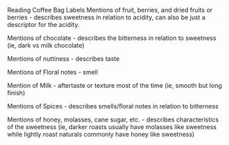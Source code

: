 Reading Coffee Bag Labels
Mentions of fruit, berries, and dried fruits or berries - describes sweetness in relation to acidity, can also be just a descriptor for the acidity.

Mentions of chocolate - describes the bitterness in relation to sweetness (ie, dark vs milk chocolate)

Mentions of nuttiness - describes taste

Mentions of Floral notes - smell

Mention of Milk - aftertaste or texture most of the time (ie, smooth but long finish)

Mentions of Spices - describes smells/floral notes in relation to bitterness

Mentions of honey, molasses, cane sugar, etc. - describes characteristics of the sweetness (ie, darker roasts usually have  molasses like sweetness while lightly roast naturals commonly have honey like sweetness)
